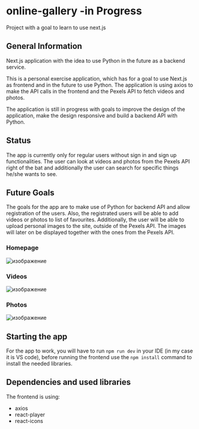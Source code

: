 # online-gallery -in Progress
Project with a goal to learn to use next.js

## General Information 

Next.js application with the idea to use Python in the future as a backend service.

This is a personal exercise application, which has for a goal to use Next.js as frontend and in the future to use Python. The application is using  axios to make the API calls in the frontend and the Pexels API to fetch videos and photos.

The application is still in progress with goals to improve the design of the application, make the design responsive and build a backend API with Python.

## Status

The app is currently only for regular users without sign in and sign up functionalities. The user can look at videos and photos from the Pexels API right of the bat and additionally the user can search for specific things he/she wants to see.

## Future Goals

The goals for the app are to make use of Python for backend API and allow registration of the users. Also, the registrated users will be able to add videos or photos to list of favourites. Additionally, the user will be able to upload personal images to the site, outside of the Pexels API. The images will later on be displayed together with the ones from the Pexels API.

### Homepage
![изображение](https://user-images.githubusercontent.com/105558464/172572451-18418eb9-791b-4858-b5f5-b6e919d77d9f.png)

### Videos
![изображение](https://user-images.githubusercontent.com/105558464/172572399-d8176b60-fe1e-4866-90c3-94d8325107d5.png)

### Photos
![изображение](https://user-images.githubusercontent.com/105558464/172572105-ed1f7e05-4dae-48f1-a95b-3ac76d2106d0.png)


## Starting the app

For the app to work, you will have to run `npm run dev` in your IDE (in my case it is VS code), before running the frontend use the `npm install` command to install the needed libraries.

## Dependencies and used libraries

The frontend is using:
 - axios
 - react-player
 - react-icons
